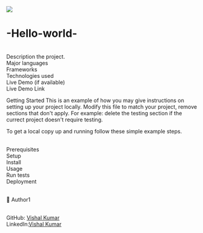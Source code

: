 <img src="https://camo.githubusercontent.com/8a4ae3fb98faf74ddf78a6677ceaa6e8872f7f340f569b7c5e1aa9bcc4061d95/68747470733a2f2f696d672e736869656c64732e696f2f62616467652f4d6963726f76657273652d626c756576696f6c6574"/>


# -Hello-world-

<br>Description the project.
<br>Major languages
<br>Frameworks
<br>Technologies used
<br>Live Demo (if available)
<br>Live Demo Link

Getting Started
This is an example of how you may give instructions on setting up your project locally. 
Modify this file to match your project, remove sections that don't apply.
For example: delete the testing section if the currect project doesn't require testing.

To get a local copy up and running follow these simple example steps.

<br>Prerequisites
<br>Setup
<br>Install
<br>Usage
<br>Run tests
<br>Deployment


<br>👤 Author1

<br>GitHub: <a href="https://github.com/vaderonline">Vishal Kumar</a>
<br>LinkedIn:<a href="https://www.linkedin.com/in/vishal-kumar-514455152/">Vishal Kumar</a>

